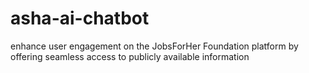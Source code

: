 # asha-ai-chatbot
enhance user engagement on the JobsForHer Foundation platform by offering seamless access to publicly available information
